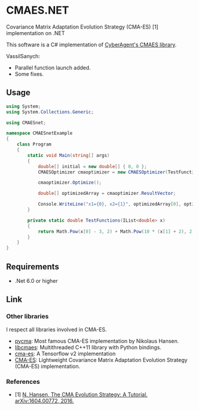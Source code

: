 # CMAES.NET

Covariance Matrix Adaptation Evolution Strategy (CMA-ES) [1] implementation on .NET

This software is a C# implementation of [CyberAgent's CMAES library](https://github.com/CyberAgent/cmaes).

VassilSanych:
* Parallel function launch added.
* Some fixes. 

## Usage

```C#  
using System;
using System.Collections.Generic;

using CMAESnet;

namespace CMAESnetExample
{
    class Program
    {
        static void Main(string[] args)
        {
            double[] initial = new double[] { 0, 0 };
            CMAESOptimizer cmaoptimizer = new CMAESOptimizer(TestFunctions, initial, 1.5);

            cmaoptimizer.Optimize();

            double[] optimizedArray = cmaoptimizer.ResultVector;

            Console.WriteLine("x1={0}, x2={1}", optimizedArray[0], optimizedArray[1]);
        }

        private static double TestFunctions(IList<double> x)
        {
            return Math.Pow(x[0] - 3, 2) + Math.Pow(10 * (x[1] + 2), 2);
        }
    }
}
```

## Requirements

* .Net 6.0 or higher

## Link

### Other libraries

I respect all libraries involved in CMA-ES.

* [pycma](https://github.com/CMA-ES/pycma): Most famous CMA-ES implementation by Nikolaus Hansen.
* [libcmaes](https://github.com/beniz/libcmaes): Multithreaded C++11 library with Python bindings.
* [cma-es](https://github.com/srom/cma-es): A Tensorflow v2 implementation
* [CMA-ES](https://github.com/CyberAgent/cmaes): Lightweight Covariance Matrix Adaptation Evolution Strategy (CMA-ES) implementation.

### References

* [1] [N. Hansen, The CMA Evolution Strategy: A Tutorial. arXiv:1604.00772, 2016.](https://arxiv.org/abs/1604.00772)
